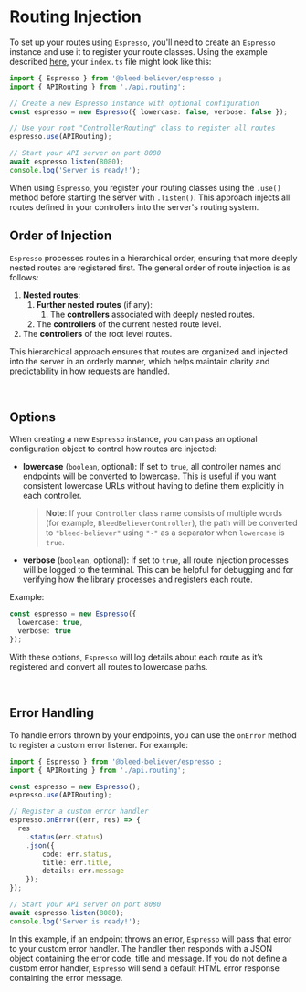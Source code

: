 # Routing Injection

To set up your routes using `Espresso`, you'll need to create an `Espresso` instance and use it to register your route classes. Using the example described [here](/docs/espresso/getting-started.md#folder-structure), your `index.ts` file might look like this:

```ts
import { Espresso } from '@bleed-believer/espresso';
import { APIRouting } from './api.routing';

// Create a new Espresso instance with optional configuration
const espresso = new Espresso({ lowercase: false, verbose: false });

// Use your root "ControllerRouting" class to register all routes
espresso.use(APIRouting);

// Start your API server on port 8080
await espresso.listen(8080);
console.log('Server is ready!');
```

When using `Espresso`, you register your routing classes using the `.use()` method before starting the server with `.listen()`. This approach injects all routes defined in your controllers into the server's routing system.

## Order of Injection

`Espresso` processes routes in a hierarchical order, ensuring that more deeply nested routes are registered first. The general order of route injection is as follows:

1. **Nested routes**:
    1. **Further nested routes** (if any):
        1. The **controllers** associated with deeply nested routes.
    1. The **controllers** of the current nested route level.
1. The **controllers** of the root level routes.

This hierarchical approach ensures that routes are organized and injected into the server in an orderly manner, which helps maintain clarity and predictability in how requests are handled.

<br />

## Options

When creating a new `Espresso` instance, you can pass an optional configuration object to control how routes are injected:

- **lowercase** (`boolean`, optional):
  If set to `true`, all controller names and endpoints will be converted to lowercase. This is useful if you want consistent lowercase URLs without having to define them explicitly in each controller.
  > **Note**: If your `Controller` class name consists of multiple words (for example, `BleedBelieverController`), the path will be converted to `"bleed-believer"` using `"-"` as a separator when `lowercase` is `true`.

- **verbose** (`boolean`, optional):
  If set to `true`, all route injection processes will be logged to the terminal. This can be helpful for debugging and for verifying how the library processes and registers each route.

Example:

```ts
const espresso = new Espresso({
  lowercase: true,
  verbose: true
});
```

With these options, `Espresso` will log details about each route as it’s registered and convert all routes to lowercase paths.

<br />

## Error Handling

To handle errors thrown by your endpoints, you can use the `onError` method to register a custom error listener. For example:

```ts
import { Espresso } from '@bleed-believer/espresso';
import { APIRouting } from './api.routing';

const espresso = new Espresso();
espresso.use(APIRouting);

// Register a custom error handler
espresso.onError((err, res) => {
  res
    .status(err.status)
    .json({
        code: err.status,
        title: err.title,
        details: err.message
    });
});

// Start your API server on port 8080
await espresso.listen(8080);
console.log('Server is ready!');
```

In this example, if an endpoint throws an error, `Espresso` will pass that error to your custom error handler. The handler then responds with a JSON object containing the error code, title and message. If you do not define a custom error handler, `Espresso` will send a default HTML error response containing the error message.
